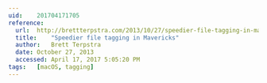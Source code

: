 ```yaml
---
uid:	201704171705
reference:
  url:	http://brettterpstra.com/2013/10/27/speedier-file-tagging-in-mavericks/
  title:	"Speedier file tagging in Mavericks"
  author:	Brett Terpstra
  date:	October 27, 2013
  accessed:	April 17, 2017 5:05:20 PM
tags:	[macOS, tagging]
---
```

